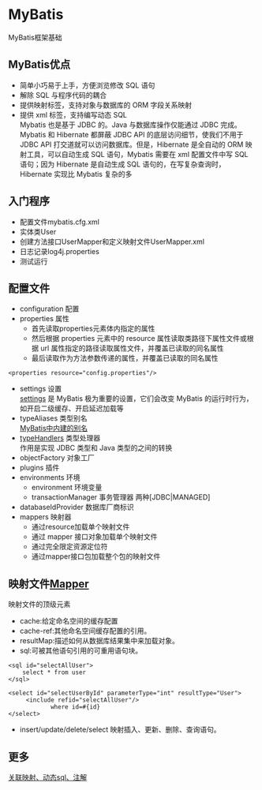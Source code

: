 # MyBatis
MyBatis框架基础
## MyBatis优点
* 简单小巧易于上手，方便浏览修改 SQL 语句
* 解除 SQL 与程序代码的耦合
* 提供映射标签，支持对象与数据库的 ORM 字段关系映射
* 提供 xml 标签，支持编写动态 SQL  
Mybatis 也是基于 JDBC 的。Java 与数据库操作仅能通过 JDBC 完成。 Mybatis 和 Hibernate 都屏蔽 JDBC API 的底层访问细节，使我们不用于 JDBC API 打交道就可以访问数据库。但是，Hibernate 是全自动的 ORM 映射工具，可以自动生成 SQL 语句，Mybatis 需要在 xml 配置文件中写 SQL 语句；因为 Hibernate 是自动生成 SQL 语句的，在写复杂查询时，Hibernate 实现比 Mybatis 复杂的多  

## 入门程序
* 配置文件mybatis.cfg.xml
* 实体类User
* 创建方法接口UserMapper和定义映射文件UserMapper.xml
* 日志记录log4j.properties
* 测试运行

## 配置文件
* configuration 配置
* properties 属性
  * 首先读取properties元素体内指定的属性
  * 然后根据 properties 元素中的 resource 属性读取类路径下属性文件或根据 url 属性指定的路径读取属性文件，并覆盖已读取的同名属性
  * 最后读取作为方法参数传递的属性，并覆盖已读取的同名属性
```
<properties resource="config.properties"/>
```
* settings 设置  
[settings](https://mybatis.org/mybatis-3/zh/configuration.html#settings) 是 MyBatis 极为重要的设置，它们会改变 MyBatis 的运行时行为，如开启二级缓存、开启延迟加载等
* typeAliases 类型别名  
[MyBatis中内建的别名](https://mybatis.org/mybatis-3/zh/configuration.html#typeAliases)
* [typeHandlers](https://mybatis.org/mybatis-3/zh/configuration.html#typeHandlers) 类型处理器  
作用是实现 JDBC 类型和 Java 类型的之间的转换
* objectFactory 对象工厂
* plugins 插件
* environments 环境
  * environment 环境变量
  * transactionManager 事务管理器 两种[JDBC|MANAGED]
* databaseIdProvider 数据库厂商标识
* mappers 映射器
  * 通过resource加载单个映射文件  <mapper resource="com/guc/mybatis/mapper/UserMapper.xml"/>
  * 通过 mapper 接口对象加载单个映射文件   <mapper class="com.guc.mybatis.mapper.UserMapper"/>
  * 通过完全限定资源定位符   <mapper url="file:///E:/IdeaProjects/mybatis/src/main/java/com/guc/mybatis/mapper/UserMapper.xml"/>
  * 通过mapper接口包加载整个包的映射文件   <package name="com.guc.mybatis.mapper"/>
  
## 映射文件[Mapper](https://mybatis.org/mybatis-3/zh/sqlmap-xml.html)
映射文件的顶级元素
* cache:给定命名空间的缓存配置
* cache-ref:其他命名空间缓存配置的引用。
* resultMap:描述如何从数据库结果集中来加载对象。
* sql:可被其他语句引用的可重用语句块。
```
<sql id="selectAllUser">
    select * from user
</sql>

<select id="selectUserById" parameterType="int" resultType="User">
     <include refid="selectAllUser"/>
            where id=#{id}
</select>
```
* insert/update/delete/select 映射插入、更新、删除、查询语句。

## 更多
[关联映射、动态sql、注解](https://github.com/GuchaoGit/MybatisMapper)
